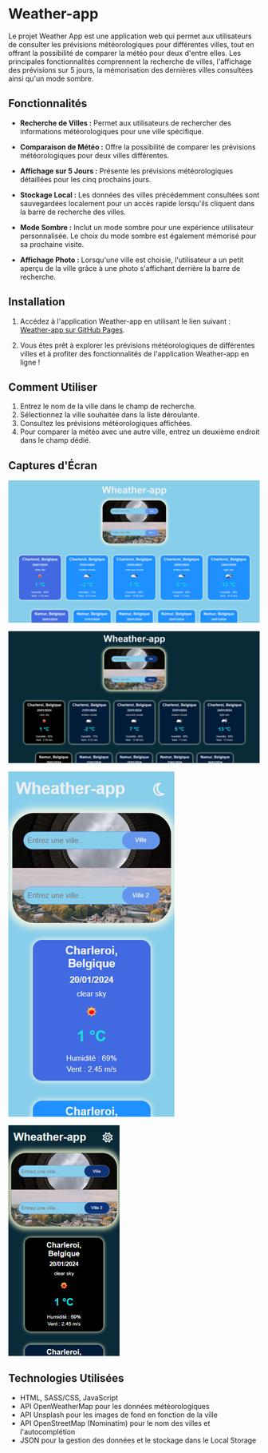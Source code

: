 # Weather-app

Le projet Weather App est une application web qui permet aux utilisateurs de consulter les prévisions météorologiques pour différentes villes, tout en offrant la possibilité de comparer la météo pour deux d'entre elles. Les principales fonctionnalités comprennent la recherche de villes, l'affichage des prévisions sur 5 jours, la mémorisation des dernières villes consultées ainsi qu'un mode sombre.

## Fonctionnalités

- **Recherche de Villes :** Permet aux utilisateurs de rechercher des informations météorologiques pour une ville spécifique.

- **Comparaison de Météo :** Offre la possibilité de comparer les prévisions météorologiques pour deux villes différentes.

- **Affichage sur 5 Jours :** Présente les prévisions météorologiques détaillées pour les cinq prochains jours.

- **Stockage Local :** Les données des villes précédemment consultées sont sauvegardées localement pour un accès rapide lorsqu'ils cliquent dans la barre de recherche des villes.

- **Mode Sombre :** Inclut un mode sombre pour une expérience utilisateur personnalisée. Le choix du mode sombre est également mémorisé pour sa prochaine visite.

- **Affichage Photo :** Lorsqu'une ville est choisie, l'utilisateur a un petit aperçu de la ville grâce à une photo s'affichant derrière la barre de recherche.

## Installation

1. Accédez à l'application Weather-app en utilisant le lien suivant : [Weather-app sur GitHub Pages](https://ecila83.github.io/weather-app/).

2. Vous êtes prêt à explorer les prévisions météorologiques de différentes villes et à profiter des fonctionnalités de l'application Weather-app en ligne !

## Comment Utiliser

1. Entrez le nom de la ville dans le champ de recherche.
2. Sélectionnez la ville souhaitée dans la liste déroulante.
3. Consultez les prévisions météorologiques affichées.
4. Pour comparer la météo avec une autre ville, entrez un deuxième endroit dans le champ dédié.

## Captures d'Écran

![Capture d'écran de l'application](doc/screenshot-weather-app-0001.png)

![Capture d'écran de l'application](doc/screenshot-weather-app-0002.png)

![Capture d'écran de l'application](doc/screenshot-weather-app-0003.png)

![Capture d'écran de l'application](doc/screenshot-weather-app-0004.png)

## Technologies Utilisées

- HTML, SASS/CSS, JavaScript
- API OpenWeatherMap pour les données météorologiques
- API Unsplash pour les images de fond en fonction de la ville
- API OpenStreetMap (Nominatim) pour le nom des villes et l'autocomplétion
- JSON pour la gestion des données et le stockage dans le Local Storage

